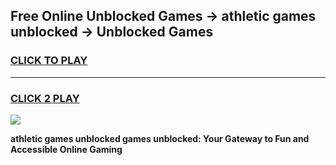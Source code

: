 
## Free Online Unblocked Games → athletic games unblocked → Unblocked Games
<h3>
<a href="https://premium.freeplayer.one?title=athletic_games_unblocked&ref=21F">CLICK TO PLAY</a></h3>
<hr>

<h3>
<a href="https://premium.freeplayer.one?title=athletic_games_unblocked&ref=21F">CLICK 2 PLAY</a>
  
</h3>

<a href="https://premium.freeplayer.one?title=athletic_games_unblocked&ref=21F/"><img src="https://clearcache.store/games.png"></a>


**athletic games unblocked games unblocked: Your Gateway to Fun and Accessible Online Gaming**
